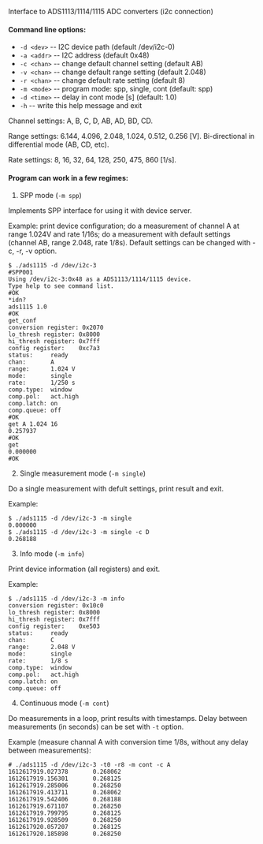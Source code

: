 Interface to ADS1113/1114/1115 ADC converters (i2c connection)

#### Command line options:

*  `-d <dev>`  -- I2C device path (default /dev/i2c-0)
*  `-a <addr>` -- I2C address (default 0x48)
*  `-c <chan>` -- change default channel setting (default AB)
*  `-v <chan>` -- change default range setting (default 2.048)
*  `-r <chan>` -- change default rate setting (default 8)
*  `-m <mode>` -- program mode: spp, single, cont (default: spp)
*  `-d <time>` -- delay in cont mode [s] (default: 1.0)
*  `-h`        -- write this help message and exit

Channel settings: A, B, C, D, AB, AD, BD, CD.

Range settings: 6.144, 4.096, 2.048, 1.024, 0.512, 0.256 [V].
Bi-directional in differential mode (AB, CD, etc).

Rate settings: 8, 16, 32, 64, 128, 250, 475, 860 [1/s].

#### Program can work in a few regimes:


1. SPP mode (`-m spp`)

Implements SPP interface for using it with device server.

Example: print device configuration; do a measurement of channel A at
range 1.024V and rate 1/16s; do a measurement with default settings
(channel AB, range 2.048, rate 1/8s). Default settings can be changed
with -c, -r, -v option.

```
$ ./ads1115 -d /dev/i2c-3
#SPP001
Using /dev/i2c-3:0x48 as a ADS1113/1114/1115 device.
Type help to see command list.
#OK
*idn?
ads1115 1.0
#OK
get_conf
conversion register: 0x2070
lo_thresh register: 0x8000
hi_thresh register: 0x7fff
config register:    0xc7a3
status:     ready
chan:       A
range:      1.024 V
mode:       single
rate:       1/250 s
comp.type:  window
comp.pol:   act.high
comp.latch: on
comp.queue: off
#OK
get A 1.024 16
0.257937
#OK
get
0.000000
#OK
```


2. Single measurement mode (`-m single`)

Do a single measurement with defult settings, print result and exit.

Example:
```
$ ./ads1115 -d /dev/i2c-3 -m single
0.000000
$ ./ads1115 -d /dev/i2c-3 -m single -c D
0.268188
```


3. Info mode (`-m info`)

Print device information (all registers) and exit.


Example:
```
$ ./ads1115 -d /dev/i2c-3 -m info
conversion register: 0x10c0
lo_thresh register: 0x8000
hi_thresh register: 0x7fff
config register:    0xe503
status:     ready
chan:       C
range:      2.048 V
mode:       single
rate:       1/8 s
comp.type:  window
comp.pol:   act.high
comp.latch: on
comp.queue: off

```


4. Continuous mode (`-m cont`)

Do measurements in a loop, print results with timestamps.
Delay between measurements (in seconds) can be set with `-t` option.

Example (measure channal A with conversion time 1/8s, without any delay between measurements):
```
# ./ads1115 -d /dev/i2c-3 -t0 -r8 -m cont -c A
1612617919.027378       0.268062
1612617919.156301       0.268125
1612617919.285006       0.268250
1612617919.413711       0.268062
1612617919.542406       0.268188
1612617919.671107       0.268250
1612617919.799795       0.268125
1612617919.928509       0.268250
1612617920.057207       0.268125
1612617920.185898       0.268250
```
